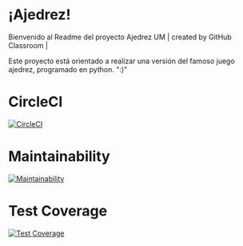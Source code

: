 # ¡Ajedrez!
Bienvenido al Readme del proyecto Ajedrez UM | created by GitHub Classroom |

Este proyecto está orientado a realizar una versión del famoso juego ajedrez, programado en python. ":)"

# CircleCI
[![CircleCI](https://dl.circleci.com/status-badge/img/gh/um-computacion-tm/ajedrez-2024-framartinez24/tree/development.svg?style=svg)](https://dl.circleci.com/status-badge/redirect/gh/um-computacion-tm/ajedrez-2024-framartinez24/tree/development)

# Maintainability
[![Maintainability](https://api.codeclimate.com/v1/badges/83c1d6d27af740c3a7f7/maintainability)](https://codeclimate.com/github/um-computacion-tm/ajedrez-2024-framartinez24/maintainability)


# Test Coverage
[![Test Coverage](https://api.codeclimate.com/v1/badges/83c1d6d27af740c3a7f7/test_coverage)](https://codeclimate.com/github/um-computacion-tm/ajedrez-2024-framartinez24/test_coverage)